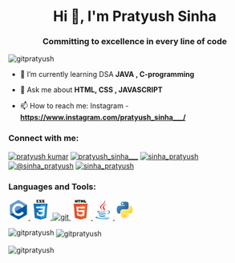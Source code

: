 <h1 align="center">Hi 👋, I'm Pratyush Sinha</h1>
<h3 align="center">Committing to excellence in every line of code</h3>

<p align="left"> <img src="https://komarev.com/ghpvc/?username=gitpratyush&label=Profile%20views&color=0e75b6&style=flat" alt="gitpratyush" /> </p>

- 🌱 I’m currently learning DSA **JAVA , C-programming**

- 💬 Ask me about **HTML, CSS , JAVASCRIPT**

- 📫 How to reach me: Instagram - **https://www.instagram.com/pratyush_sinha___/**

<h3 align="left">Connect with me:</h3>
<p align="left">
<a href="https://linkedin.com/in/pratyush kumar" target="blank"><img align="center" src="https://raw.githubusercontent.com/rahuldkjain/github-profile-readme-generator/master/src/images/icons/Social/linked-in-alt.svg" alt="pratyush kumar" height="30" width="40" /></a>
<a href="https://instagram.com/pratyush_sinha___" target="blank"><img align="center" src="https://raw.githubusercontent.com/rahuldkjain/github-profile-readme-generator/master/src/images/icons/Social/instagram.svg" alt="pratyush_sinha___" height="30" width="40" /></a>
<a href="https://www.codechef.com/users/sinha_pratyush" target="blank"><img align="center" src="https://cdn.jsdelivr.net/npm/simple-icons@3.1.0/icons/codechef.svg" alt="sinha_pratyush" height="30" width="40" /></a>
<a href="https://www.hackerrank.com/@sinha_pratyush" target="blank"><img align="center" src="https://raw.githubusercontent.com/rahuldkjain/github-profile-readme-generator/master/src/images/icons/Social/hackerrank.svg" alt="@sinha_pratyush" height="30" width="40" /></a>
<a href="https://www.leetcode.com/sinha_pratyush" target="blank"><img align="center" src="https://raw.githubusercontent.com/rahuldkjain/github-profile-readme-generator/master/src/images/icons/Social/leet-code.svg" alt="sinha_pratyush" height="30" width="40" /></a>
</p>

<h3 align="left">Languages and Tools:</h3>
<p align="left"> <a href="https://www.cprogramming.com/" target="_blank" rel="noreferrer"> <img src="https://raw.githubusercontent.com/devicons/devicon/master/icons/c/c-original.svg" alt="c" width="40" height="40"/> </a> <a href="https://www.w3schools.com/css/" target="_blank" rel="noreferrer"> <img src="https://raw.githubusercontent.com/devicons/devicon/master/icons/css3/css3-original-wordmark.svg" alt="css3" width="40" height="40"/> </a> <a href="https://git-scm.com/" target="_blank" rel="noreferrer"> <img src="https://www.vectorlogo.zone/logos/git-scm/git-scm-icon.svg" alt="git" width="40" height="40"/> </a> <a href="https://www.w3.org/html/" target="_blank" rel="noreferrer"> <img src="https://raw.githubusercontent.com/devicons/devicon/master/icons/html5/html5-original-wordmark.svg" alt="html5" width="40" height="40"/> </a> <a href="https://www.java.com" target="_blank" rel="noreferrer"> <img src="https://raw.githubusercontent.com/devicons/devicon/master/icons/java/java-original.svg" alt="java" width="40" height="40"/> </a> <a href="https://www.python.org" target="_blank" rel="noreferrer"> <img src="https://raw.githubusercontent.com/devicons/devicon/master/icons/python/python-original.svg" alt="python" width="40" height="40"/> </a> </p>

<p><img align="left" src="https://github-readme-stats.vercel.app/api/top-langs?username=gitpratyush&show_icons=true&locale=en&layout=compact" alt="gitpratyush" /></p>

<p>&nbsp;<img align="center" src="https://github-readme-stats.vercel.app/api?username=gitpratyush&show_icons=true&locale=en" alt="gitpratyush" /></p>

<p><img align="center" src="https://github-readme-streak-stats.herokuapp.com/?user=gitpratyush&" alt="gitpratyush" /></p>

